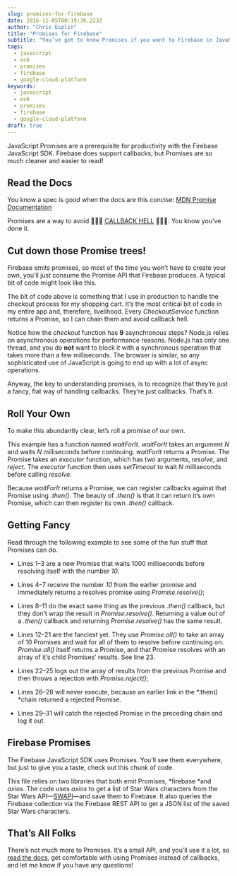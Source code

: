 ```yaml
---
slug: promises-for-firebase
date: 2016-11-05T00:19:30.223Z
author: "Chris Esplin"
title: "Promises for Firebase"
subtitle: "You’ve got to know Promises if you want to Firebase in JavaScript"
tags:
  - javascript
  - es6
  - promises
  - firebase
  - google-cloud-platform
keywords:
  - javascript
  - es6
  - promises
  - firebase
  - google-cloud-platform
draft: true
---
```


JavaScript Promises are a prerequisite for productivity with the Firebase JavaScript SDK. Firebase does support callbacks, but Promises are so much cleaner and easier to read!


## Read the Docs

You know a spec is good when the docs are this concise: [MDN Promise Documentation](https://developer.mozilla.org/en-US/docs/Web/JavaScript/Reference/Global_Objects/Promise)

Promises are a way to avoid 👹👹👹 [CALLBACK HELL](http://callbackhell.com/) 👹👹👹. You know you’ve done it.


## Cut down those Promise trees!

Firebase emits promises, so most of the time you won’t have to create your own, you’ll just consume the Promise API that Firebase produces. A typical bit of code might look like this.


The bit of code above is something that I use in production to handle the checkout process for my shopping cart. It’s the most critical bit of code in my entire app and, therefore, livelihood. Every *CheckoutService* function returns a Promise, so I can chain them and avoid callback hell.

Notice how the *checkout* function has **9** asynchronous steps? Node.js relies on asynchronous operations for performance reasons. Node.js has only one thread, and you do **not** want to block it with a synchronous operation that takes more than a few milliseconds. The browser is similar, so any sophisticated use of JavaScript is going to end up with a lot of async operations.

Anyway, the key to understanding promises, is to recognize that they’re just a fancy, flat way of handling callbacks. They’re just callbacks. That’s it.

## Roll Your Own

To make this abundantly clear, let’s roll a promise of our own.


This example has a function named *waitForIt. waitForIt* takes an argument *N* and waits *N* milliseconds before continuing. *waitForIt* returns a Promise. The Promise takes an *executor* function, which has two arguments, *resolve*, and *reject*. The *executor* function then uses *setTimeout* to wait *N* milliseconds before calling *resolve.*

Because *waitForIt* returns a Promise, we can register callbacks against that Promise using *.then()*. The beauty of *.then()* is that it can return it’s own Promise, which can then register its own *.then()* callback.

## Getting Fancy

Read through the following example to see some of the fun stuff that Promises can do.


* Lines 1–3 are a new Promise that waits 1000 milliseconds before resolving itself with the number *10*.

* Lines 4–7 receive the number *10* from the earlier promise and immediately returns a resolves promise using *Promise.resolve()*;

* Lines 8–11 do the exact same thing as the previous *.then()* callback, but they don’t wrap the result in *Promise.resolve()*. Returning a value out of a *.then()* callback and returning *Promise.resolve()* has the same result.

* Lines 12–21 are the fanciest yet. They use *Promise.all()* to take an array of 10 Promises and wait for all of them to resolve before continuing on. *Promise.all()* itself returns a Promise, and that Promise resolves with an array of it’s child Promises’ results. See line 23.

* Lines 22–25 logs out the array of results from the previous Promise and then throws a rejection with *Promise.reject()*;

* Lines 26–28 will never execute, because an earlier link in the *.then() *chain returned a rejected Promise.

* Lines 29–31 will catch the rejected Promise in the preceding chain and log it out.

## Firebase Promises

The Firebase JavaScript SDK uses Promises. You’ll see them everywhere, but just to give you a taste, check out this chunk of code.


This file relies on two libraries that both emit Promises, *firebase *and *axios*. The code uses *axios* to get a list of Star Wars characters from the Star Wars API—[SWAPI](http://swapi.co/api/people/)—and save them to Firebase. It also queries the Firebase collection via the Firebase REST API to get a JSON list of the saved Star Wars characters.

## That’s All Folks

There’s not much more to Promises. It’s a small API, and you’ll use it a lot, so [read the docs](https://developer.mozilla.org/en-US/docs/Web/JavaScript/Reference/Global_Objects/Promise), get comfortable with using Promises instead of callbacks, and let me know if you have any questions!